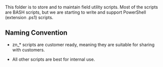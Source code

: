 This folder is to store and to maintain field utility scripts.
Most of the scripts are BASH scripts, but we are starting to write and support
PowerShell (extension .ps1) scripts.

## Naming Convention

- zn_* scripts are customer ready, meaning they are suitable for sharing with
  customers.

- All other scripts are best for internal use.
